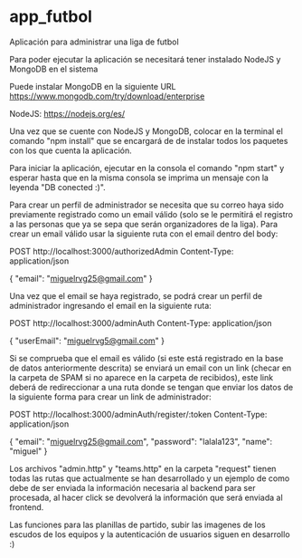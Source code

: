 # app_futbol
Aplicación para administrar una liga de futbol

Para poder ejecutar la aplicación se necesitará tener instalado NodeJS y MongoDB en el sistema

Puede instalar MongoDB en la siguiente URL
https://www.mongodb.com/try/download/enterprise

NodeJS:
https://nodejs.org/es/

Una vez que se cuente con NodeJS y MongoDB, colocar en la terminal el comando "npm install" que se encargará de 
de instalar todos los paquetes con los que cuenta la aplicación. 

Para iniciar la aplicación, ejecutar en la consola el comando "npm start" y esperar hasta que en la misma consola 
se imprima un mensaje con la leyenda "DB conected :)".

Para crear un perfil de administrador se necesita que su correo haya sido previamente registrado
como un email válido (solo se le permitirá el registro a las personas que ya se sepa que serán organizadores de
la liga). Para crear un email válido usar la siguiente ruta con el email dentro del body:


POST http://localhost:3000/authorizedAdmin
Content-Type: application/json

{
    "email": "miguelrvg25@gmail.com"
}

Una vez que el email se haya registrado, se podrá crear un perfil de administrador ingresando el email en la siguiente ruta:

POST http://localhost:3000/adminAuth
Content-Type: application/json

{
    "userEmail": "miguelrvg5@gmail.com"
}

Si se comprueba que el email es válido (si este está registrado en la base de datos anteriormente descrita) se enviará un email con
un link (checar en la carpeta de SPAM si no aparece en la carpeta de recibidos), este link deberá de redireccionar a una ruta donde se 
tengan que enviar los datos de la siguiente forma para crear un link de administrador:

POST http://localhost:3000/adminAuth/register/:token
Content-Type: application/json

{
    "email": "miguelrvg25@gmail.com",
    "password": "lalala123",
    "name": "miguel"
}

Los archivos "admin.http" y "teams.http" en la carpeta "request" tienen todas las rutas que actualmente se han desarrollado y un ejemplo de como debe de ser 
enviada la información necesaria al backend para ser procesada, al hacer click se devolverá la información que será enviada al frontend.

Las funciones para las planillas de partido, subir las imagenes de los escudos de los equipos y la autenticación de usuarios siguen en desarrollo :)
